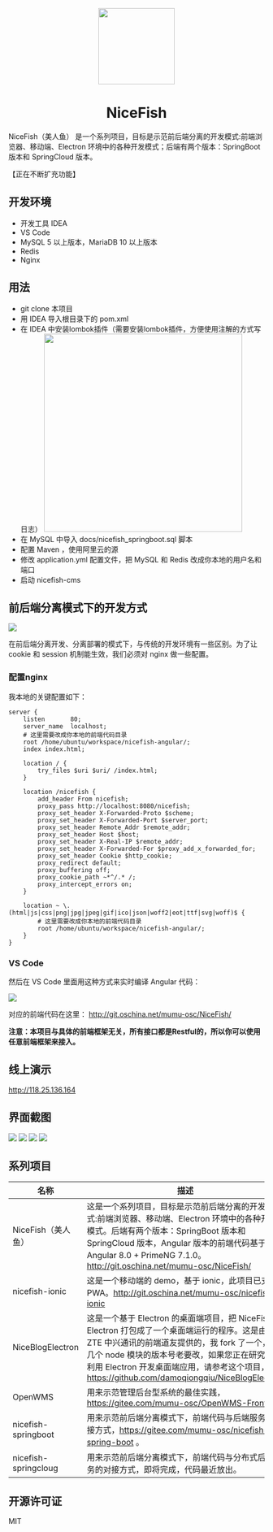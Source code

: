 <p align="center">
    <img width="150" src="./docs/imgs/nice-fish.png">
</p>

<h1 align="center">NiceFish</h1>

<div align="left">
NiceFish（美人鱼） 是一个系列项目，目标是示范前后端分离的开发模式:前端浏览器、移动端、Electron 环境中的各种开发模式；后端有两个版本：SpringBoot 版本和 SpringCloud 版本。
</div>

【正在不断扩充功能】

## 开发环境

- 开发工具 IDEA
- VS Code
- MySQL 5 以上版本，MariaDB 10 以上版本
- Redis
- Nginx

## 用法

- git clone 本项目
- 用 IDEA 导入根目录下的 pom.xml
- 在 IDEA 中安装lombok插件（需要安装lombok插件，方便使用注解的方式写日志）
  <img width="390" src="./docs/imgs/lombok.png">
- 在 MySQL 中导入 docs/nicefish_springboot.sql 脚本
- 配置 Maven ，使用阿里云的源
- 修改 application.yml 配置文件，把 MySQL 和 Redis 改成你本地的用户名和端口
- 启动 nicefish-cms

## 前后端分离模式下的开发方式

<img src="./docs/imgs/front-end-back-end.png">

在前后端分离开发、分离部署的模式下，与传统的开发环境有一些区别。为了让 cookie 和 session 机制能生效，我们必须对 nginx 做一些配置。

### 配置nginx

我本地的关键配置如下：

    server {
        listen       80;
        server_name  localhost;
        # 这里需要改成你本地的前端代码目录
        root /home/ubuntu/workspace/nicefish-angular/;
        index index.html;
        
        location / {
            try_files $uri $uri/ /index.html;
        }
        
        location /nicefish {
            add_header From nicefish;
            proxy_pass http://localhost:8080/nicefish;
            proxy_set_header X-Forwarded-Proto $scheme;
            proxy_set_header X-Forwarded-Port $server_port;
            proxy_set_header Remote_Addr $remote_addr;
            proxy_set_header Host $host;
            proxy_set_header X-Real-IP $remote_addr;
            proxy_set_header X-Forwarded-For $proxy_add_x_forwarded_for;
            proxy_set_header Cookie $http_cookie;
            proxy_redirect default;
            proxy_buffering off;
            proxy_cookie_path ~*^/.* /;
            proxy_intercept_errors on;
        }
        
        location ~ \.(html|js|css|png|jpg|jpeg|gif|ico|json|woff2|eot|ttf|svg|woff)$ {
            # 这里需要改成你本地的前端代码目录
            root /home/ubuntu/workspace/nicefish-angular/;
        }
    }

### VS Code

然后在 VS Code 里面用这种方式来实时编译 Angular 代码：

<img src="./docs/imgs/vscode-angular.png">

对应的前端代码在这里： http://git.oschina.net/mumu-osc/NiceFish/

**注意：本项目与具体的前端框架无关，所有接口都是Restful的，所以你可以使用任意前端框架来接入。**

## 线上演示

http://118.25.136.164

## 界面截图

<img src="./docs/imgs/1.png">

<img src="./docs/imgs/2.png">

<img src="./docs/imgs/3.png">

<img src="./docs/imgs/4.png">

## 系列项目

|  名称   | 描述  |
|  ----  | ----  |
| NiceFish（美人鱼）  | 这是一个系列项目，目标是示范前后端分离的开发模式:前端浏览器、移动端、Electron 环境中的各种开发模式。后端有两个版本：SpringBoot 版本和 SpringCloud 版本，Angular 版本的前端代码基于 Angular 8.0 + PrimeNG 7.1.0。http://git.oschina.net/mumu-osc/NiceFish/ |
| nicefish-ionic  | 这是一个移动端的 demo，基于 ionic，此项目已支持 PWA。http://git.oschina.net/mumu-osc/nicefish-ionic |
| NiceBlogElectron  | 这是一个基于 Electron 的桌面端项目，把 NiceFish 用 Electron 打包成了一个桌面端运行的程序。这是由 ZTE 中兴通讯的前端道友提供的，我 fork 了一个，有几个 node 模块的版本号老要改，如果您正在研究如何利用 Electron 开发桌面端应用，请参考这个项目，https://github.com/damoqiongqiu/NiceBlogElectron|
| OpenWMS  | 用来示范管理后台型系统的最佳实践，https://gitee.com/mumu-osc/OpenWMS-Frontend|
| nicefish-springboot  | 用来示范前后端分离模式下，前端代码与后端服务的对接方式，https://gitee.com/mumu-osc/nicefish-spring-boot 。|
| nicefish-springcloug  | 用来示范前后端分离模式下，前端代码与分布式后端服务的对接方式，即将完成，代码最近放出。|

## 开源许可证

MIT
